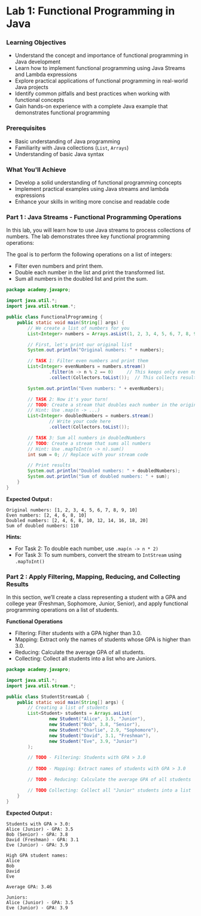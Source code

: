 # Lab 1: Functional Programming in Java

### Learning Objectives

- Understand the concept and importance of functional programming in Java development
- Learn how to implement functional programming using Java Streams and Lambda expressions
- Explore practical applications of functional programming in real-world Java projects
- Identify common pitfalls and best practices when working with functional concepts
- Gain hands-on experience with a complete Java example that demonstrates functional programming

### Prerequisites

- Basic understanding of Java programming
- Familiarity with Java collections (`List`, `Arrays`)
- Understanding of basic Java syntax

### What You'll Achieve

- Develop a solid understanding of functional programming concepts
- Implement practical examples using Java streams and lambda expressions
- Enhance your skills in writing more concise and readable code

### Part 1 : Java Streams - Functional Programming Operations

In this lab, you will learn how to use Java streams to process collections of numbers. The lab demonstrates three key functional programming operations:

The goal is to perform the following operations on a list of integers:

- Filter even numbers and print them.
- Double each number in the list and print the transformed list.
- Sum all numbers in the doubled list and print the sum.

```java
package academy.javapro;

import java.util.*;
import java.util.stream.*;

public class FunctionalProgramming {
    public static void main(String[] args) {
        // We create a list of numbers for you
        List<Integer> numbers = Arrays.asList(1, 2, 3, 4, 5, 6, 7, 8, 9, 10);

        // First, let's print our original list
        System.out.println("Original numbers: " + numbers);

        // TASK 1: Filter even numbers and print them
        List<Integer> evenNumbers = numbers.stream()
                .filter(n -> n % 2 == 0)     // This keeps only even numbers
                .collect(Collectors.toList());  // This collects results into a new list

        System.out.println("Even numbers: " + evenNumbers);

        // TASK 2: Now it's your turn!
        // TODO: Create a stream that doubles each number in the original list
        // Hint: Use .map(n -> ...)
        List<Integer> doubledNumbers = numbers.stream()
                // Write your code here
                .collect(Collectors.toList());

        // TASK 3: Sum all numbers in doubledNumbers
        // TODO: Create a stream that sums all numbers
        // Hint: Use .mapToInt(n -> n).sum()
        int sum = 0; // Replace with your stream code

        // Print results
        System.out.println("Doubled numbers: " + doubledNumbers);
        System.out.println("Sum of doubled numbers: " + sum);
    }
}

```

**Expected Output :**

```text
Original numbers: [1, 2, 3, 4, 5, 6, 7, 8, 9, 10]
Even numbers: [2, 4, 6, 8, 10]
Doubled numbers: [2, 4, 6, 8, 10, 12, 14, 16, 18, 20]
Sum of doubled numbers: 110
```

**Hints:**

- For Task 2: To double each number, use `.map(n -> n * 2)`
- For Task 3: To sum numbers, convert the stream to `IntStream` using `.mapToInt()`

### Part 2 : Apply Filtering, Mapping, Reducing, and Collecting Results

In this section, we’ll create a class representing a student with a GPA and college year (Freshman, Sophomore, Junior, Senior), and apply functional programming operations on a list of students.

**Functional Operations**

- Filtering: Filter students with a GPA higher than 3.0.
- Mapping: Extract only the names of students whose GPA is higher than 3.0.
- Reducing: Calculate the average GPA of all students.
- Collecting: Collect all students into a list who are Juniors.

```java
package academy.javapro;

import java.util.*;
import java.util.stream.*;

public class StudentStreamLab {
    public static void main(String[] args) {
        // Creating a list of students
        List<Student> students = Arrays.asList(
                new Student("Alice", 3.5, "Junior"),
                new Student("Bob", 3.8, "Senior"),
                new Student("Charlie", 2.9, "Sophomore"),
                new Student("David", 3.1, "Freshman"),
                new Student("Eve", 3.9, "Junior")
        );

        // TODO - Filtering: Students with GPA > 3.0
        
        // TODO - Mapping: Extract names of students with GPA > 3.0

        // TODO - Reducing: Calculate the average GPA of all students

        // TODO Collecting: Collect all "Junior" students into a list
    }
}
```

**Expected Output :**

```text
Students with GPA > 3.0:
Alice (Junior) - GPA: 3.5
Bob (Senior) - GPA: 3.8
David (Freshman) - GPA: 3.1
Eve (Junior) - GPA: 3.9

High GPA student names:
Alice
Bob
David
Eve

Average GPA: 3.46

Juniors:
Alice (Junior) - GPA: 3.5
Eve (Junior) - GPA: 3.9
```